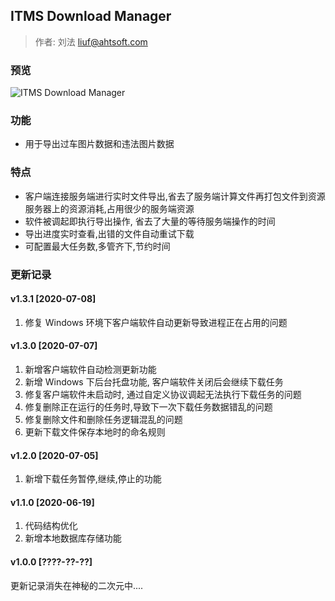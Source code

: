 ## ITMS Download Manager

> 作者: 刘法 <liuf@ahtsoft.com>


### 预览
![ITMS Download Manager](http://image.joylau.cn/blog/itms-download-manager.gif)

### 功能
- 用于导出过车图片数据和违法图片数据

### 特点
- 客户端连接服务端进行实时文件导出,省去了服务端计算文件再打包文件到资源服务器上的资源消耗,占用很少的服务端资源
- 软件被调起即执行导出操作, 省去了大量的等待服务端操作的时间
- 导出进度实时查看,出错的文件自动重试下载
- 可配置最大任务数,多管齐下,节约时间

### 更新记录

#### v1.3.1 [2020-07-08]
1. 修复 Windows 环境下客户端软件自动更新导致进程正在占用的问题


#### v1.3.0 [2020-07-07]
1. 新增客户端软件自动检测更新功能
2. 新增 Windows 下后台托盘功能, 客户端软件关闭后会继续下载任务
3. 修复客户端软件未启动时, 通过自定义协议调起无法执行下载任务的问题
4. 修复删除正在运行的任务时,导致下一次下载任务数据错乱的问题
5. 修复删除文件和删除任务逻辑混乱的问题
6. 更新下载文件保存本地时的命名规则


#### v1.2.0 [2020-07-05]
1. 新增下载任务暂停,继续,停止的功能


#### v1.1.0 [2020-06-19]
1. 代码结构优化
2. 新增本地数据库存储功能


#### v1.0.0 [????-??-??]
更新记录消失在神秘的二次元中....